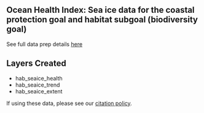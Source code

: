 ## Ocean Health Index: Sea ice data for the coastal protection goal and habitat subgoal (biodiversity goal)

See full data prep details [here](https://ohi-science.org/ohiprep_v2021/globalprep/hab_seaice/v2021/hab_seaice_dataprep.html)


## Layers Created
* hab_seaice_health
* hab_seaice_trend
* hab_seaice_extent


If using these data, please see our [citation policy](http://ohi-science.org/citation-policy/).